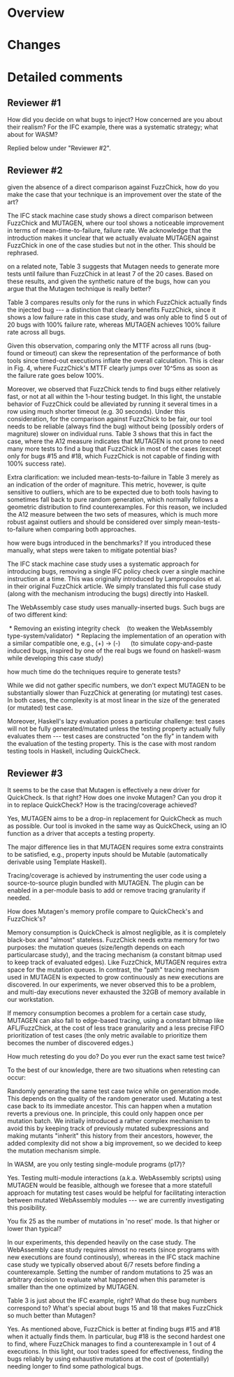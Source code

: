 Overview
========


Changes
=======


Detailed comments
=================

Reviewer #1
-----------

How did you decide on what bugs to inject? How concerned are you about their realism? For the IFC example, there was a systematic strategy; what about for WASM?

Replied below under "Reviewer #2".

Reviewer #2
-----------

given the absence of a direct comparison against FuzzChick, how do you make the case that your technique is an improvement over the state of the art?

The IFC stack machine case study shows a direct comparison between FuzzChick and MUTAGEN, where our tool shows a noticeable improvement in terms of mean-time-to-failure, failure rate. We acknowledge that the introduction makes it unclear that we actually evaluate MUTAGEN against FuzzChick in one of the case studies but not in the other. This should be rephrased.


on a related note, Table 3 suggests that Mutagen needs to generate more tests until failure than FuzzChick in at least 7 of the 20 cases. Based on these results, and given the synthetic nature of the bugs, how can you argue that the Mutagen technique is really better?

Table 3 compares results only for the runs in which FuzzChick actually finds the injected bug --- a distinction that clearly benefits FuzzChick, since it shows a low failure rate in this case study, and was only able to find 5 out of 20 bugs with 100% failure rate, whereas MUTAGEN achieves 100% failure rate across all bugs.

Given this observation, comparing only the MTTF across all runs (bug-found or timeout) can skew the representation of the performance of both tools since timed-out executions inflate the overall calculation. This is clear in Fig. 4, where FuzzChick's MTTF clearly jumps over 10^5ms as soon as the failure rate goes below 100%.

Moreover, we observed that FuzzChick tends to find bugs either relatively fast, or not at all within the 1-hour testing budget. In this light, the unstable behavior of FuzzChick could be alleviated by running it several times in a row using much shorter timeout (e.g. 30 seconds). Under this consideration, for the comparison against FuzzChick to be fair, our tool needs to be reliable (always find the bug) without being (possibly orders of magniture) slower on individual runs. Table 3 shows that this in fact the case, where the A12 measure indicates that MUTAGEN is not prone to need many more tests to find a bug that FuzzChick in most of the cases (except only for bugs #15 and #18, which FuzzChick is not capable of finding with 100% success rate). 

Extra clarification: we included mean-tests-to-failure in Table 3 merely as an indication of the order of magniture. This metric, hovewer, is quite sensitive to outliers, which are to be expected due to both tools having to sometimes fall back to pure random generation, which normally follows a geometric distribution to find counterexamples. For this reason, we included the A12 measure between the two sets of measures, which is much more robust against outliers and should be considered over simply mean-tests-to-failure when comparing both approaches.


how were bugs introduced in the benchmarks? If you introduced these manually, what steps were taken to mitigate potential bias?

The IFC stack machine case study uses a systematic approach for introducing bugs, removing a single IFC policy check over a single machine instruction at a time. This was originally introduced by Lampropoulos et al. in their original FuzzChick article. We simply translated this full case study (along with the mechanism introducing the bugs) directly into Haskell.

The WebAssembly case study uses manually-inserted bugs. Such bugs are of two different kind:

 * Removing an existing integrity check 
  (to weaken the WebAssembly type-system/validator)
 * Replacing the implementation of an operation with a similar compatible one, e.g., (+) -> (-) 
    (to simulate copy-and-paste induced bugs, inspired by one of the real bugs we found on haskell-wasm while developing this case study)


how much time do the techniques require to generate tests?

While we did not gather specific numbers, we don't expect MUTAGEN to be substantially slower than FuzzChick at generating (or mutating) test cases. In both cases, the complexity is at most linear in the size of the generated (or mutated) test case.

Moreover, Haskell's lazy evaluation poses a particular challenge: test cases will not be fully generated/mutated unless the testing property actually fully evaluates them --- test cases are constructed "on the fly" in tandem with the evaluation of the testing property. This is the case with most random testing tools in Haskell, including QuickCheck.


Reviewer #3
-----------

It seems to be the case that Mutagen is effectively a new driver for QuickCheck. Is that right? How does one invoke Mutagen? Can you drop it in to replace QuickCheck? How is the tracing/coverage achieved?

Yes, MUTAGEN aims to be a drop-in replacement for QuickCheck as much as possible. Our tool is invoked in the same way as QuickCheck, using an IO function as a driver that accepts a testing property. 

The major difference lies in that MUTAGEN requires some extra constraints to be satisfied, e.g., property inputs should be Mutable (automatically derivable using Template Haskell). 

Tracing/coverage is achieved by instrumenting the user code using a source-to-source plugin bundled with MUTAGEN. The plugin can be enabled in a per-module basis to add or remove tracing granularity if needed.


How does Mutagen's memory profile compare to QuickCheck's and FuzzChick's?

 Memory consumption is QuickCheck is almost negligible, as it is completely black-box and "almost" stateless.
FuzzChick needs extra memory for two purposes: the mutation queues (size/length depends on each particularcase study), and the tracing mechanism (a constant bitmap used to keep track of evaluated edges).
Like FuzzChick, MUTAGEN requires extra space for the mutation queues. In contrast, the "path" tracing mechanism used in MUTAGEN is expected to grow continuously as new executions are discovered. In our experiments, we never observed this to be a problem, and multi-day executions never exhausted the 32GB of memory available in our workstation. 

If memory consumption becomes a problem for a certain case study, MUTAGEN can also fall to edge-based tracing, using a constant bitmap like AFL/FuzzChick, at the cost of less trace granularity and a less precise FIFO prioritization of test cases (the only metric available to prioritize them becomes the number of discovered edges.)


How much retesting do you do? Do you ever run the exact same test twice?

To the best of our knowledge, there are two situations when retesting can occur:

Randomly generating the same test case twice while on generation mode. This depends on the quality of the random generator used. 
Mutating a test case back to its immediate ancestor. This can happen when a mutation reverts a previous one. In principle, this could only happen once per mutation batch. We initially introduced a rather complex mechanism to avoid this by keeping track of previously mutated subexpressions and making mutants "inherit" this history from their ancestors, however, the added complexity did not show a big improvement, so we decided to keep the mutation mechanism simple.

In WASM, are you only testing single-module programs (p17)?

Yes. Testing multi-module interactions (a.k.a. WebAssembly scripts) using MUTAGEN would be feasible, although we foresee that a more statefull approach for mutating test cases would be helpful for facilitating interaction between mutated WebAssembly modules --- we are currently investigating this posibility. 


You fix 25 as the number of mutations in 'no reset' mode. Is that higher or lower than typical?

In our experiments, this depended heavily on the case study. The WebAssembly case study requires almost no resets (since programs with new executions are found continously), whereas in the IFC stack machine case study we typically observed about 6/7 resets before finding a counterexample. Setting the number of random mutations to 25 was an arbitrary decision to evaluate what happened when this parameter is smaller than the one optimized by MUTAGEN.


Table 3 is just about the IFC example, right? What do these bug numbers correspond to? What's special about bugs 15 and 18 that makes FuzzChick so much better than Mutagen?

Yes. As mentioned above, FuzzChick is better at finding bugs #15 and #18 when it actually finds them. In particular, bug #18 is the second hardest one to find, where FuzzChick manages to find a counterexample in 1 out of 4 executions. In this light, our tool trades speed for effectiveness, finding the bugs reliably by using exhaustive mutations at the cost of (potentially) needing longer to find some pathological bugs.
